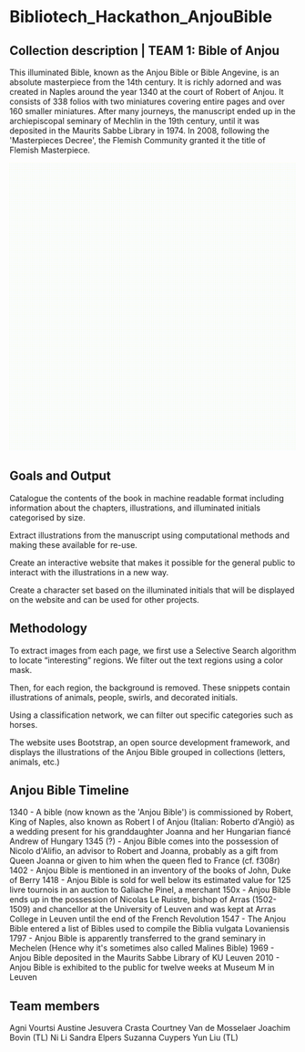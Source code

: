 # Bibliotech_Hackathon_AnjouBible


## Collection description | TEAM 1: Bible of Anjou

 
This illuminated Bible, known as the Anjou Bible or Bible Angevine, is an absolute masterpiece from the 14th century. It is richly adorned and was created in Naples around the year 1340 at the court of Robert of Anjou. It consists of 338 folios with two miniatures covering entire pages and over 160 smaller miniatures. After many journeys, the manuscript ended up in the archiepiscopal seminary of Mechlin in the 19th century, until it was deposited in the Maurits Sabbe Library in 1974. In 2008, following the 'Masterpieces Decree', the Flemish Community granted it the title of Flemish Masterpiece.

![ Alt text](https://github.com/SuzannaLin/Bibliotech_Hackathon_AnjouBible/blob/main/Character%20Animation%2001_test.gif)

## Goals and Output

	
Catalogue the contents of the book in machine readable format including information about the chapters, illustrations, and illuminated initials categorised by size.
	
Extract illustrations from the manuscript using computational methods and making these available for re-use.
	
Create an interactive website that makes it possible for the general public to interact with the illustrations in a new way.
	
Create a character set based on the illuminated initials that will be displayed on the website and can be used for other projects.

## Methodology


To extract images from each page, we first use a Selective Search algorithm to locate “interesting” regions. We filter out the text regions using a color mask. 
	
Then, for each region, the background is removed. These snippets contain illustrations of animals, people, swirls, and decorated initials. 
	
Using a classification network, we can filter out specific categories such as horses. 
	
The website uses Bootstrap, an open source development framework, and displays the illustrations of the Anjou Bible grouped in collections (letters, animals, etc.)

## Anjou Bible Timeline

1340 - A bible (now known as the 'Anjou Bible') is commissioned by Robert, King of Naples, also known as Robert I of Anjou (Italian: Roberto d'Angiò) as a wedding present for his granddaughter Joanna and her Hungarian fiancé Andrew of Hungary
1345 (?) - Anjou Bible comes into the possession of Nicolo d'Alifio, an advisor to Robert and Joanna, probably as a gift from Queen Joanna or given to him when the queen fled to France (cf. f308r)
1402 - Anjou Bible is mentioned in an inventory of the books of John, Duke of Berry
1418 - Anjou Bible is sold for well below its estimated value for 125 livre tournois in an auction to Galiache Pinel, a merchant
150x - Anjou Bible ends up in the possession of Nicolas Le Ruistre, bishop of Arras (1502-1509) and chancellor at the University of Leuven and was kept at Arras College in Leuven until the end of the French Revolution
1547 - The Anjou Bible entered a list of Bibles used to compile the Biblia vulgata Lovaniensis
1797 - Anjou Bible is apparently transferred to the grand seminary in Mechelen (Hence why it's sometimes also called Malines Bible)
1969 - Anjou Bible deposited in the Maurits Sabbe Library of KU Leuven
2010 - Anjou Bible is exhibited to the public for twelve weeks at Museum M in Leuven


## Team members
Agni Vourtsi
Austine Jesuvera Crasta
Courtney Van de Mosselaer
Joachim Bovin (TL)
Ni Li
Sandra Elpers
Suzanna Cuypers
Yun Liu (TL)
